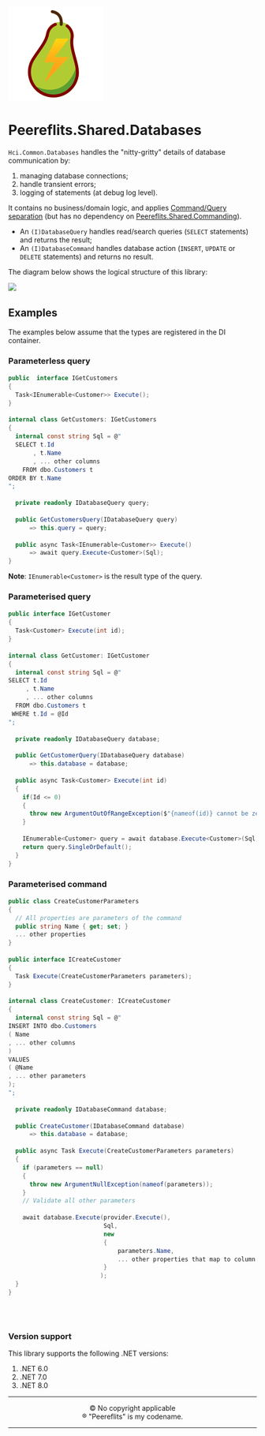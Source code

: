 ![Logo](./img/peereflits-logo.svg) 

# Peereflits.Shared.Databases


`Hci.Common.Databases` handles the "nitty-gritty" details of database communication by:
1. managing database connections;
1. handle transient errors;
3. logging of statements (at debug log level).

It contains no business/domain logic, and applies [Command/Query separation](https://en.wikipedia.org/wiki/Command%E2%80%93query_separation) (but has no dependency on [Peereflits.Shared.Commanding](https://github.com/peereflits/Shared.Commanding)).
* An `(I)DatabaseQuery` handles read/search queries (`SELECT` statements) and returns the result;
* An `(I)DatabaseCommand` handles database action (`INSERT`, `UPDATE` or `DELETE` statements) and returns no result.

The diagram below shows the logical structure of this library:

<!-- Click on the diagram to view/edit it in https://mermaid.live/ -->
[![](https://mermaid.ink/img/pako:eNqdVMtuwjAQ_BXLp6ICHxAhLsAhh0q00Jsvm3hD3SZ2ZTu0iJJv78aASEpS0V7y2IxnxjOR9zw1EnnE0xycmyvYWCiEDm9sZrTG1CujY52ZvdCM3Ttvld6wFdot2uZkDh4ScNicPbs2ZkmsH8ZKoQ9njXhmETzOk4tYEJpMlPZoM0hxOg0ci09MS493cdsWU3QZsLjJ0OBvjoOUsfu_0rGm36U1WyXx8nUV9vYv08dYGuw_WU9iN1m-Ijs3MjNFAVq2OU6NOE_hF6j9gEVsDe7tV9CQmeSVhBnYTVkP3OC86kr1sUS7u02zihea6CwkOVbrJ3Rl7qvqf076uMhfx682-RqNOv4QwvbUXC_oK0noDqrxeNrHJXS7R7LSbqwfEMIlvTa-1rre4wUWVnWD-JBTaAUoSWdBaE1w_0JRCx7Ro8QMKEjBKUiCQunNaqdTHnlb4pCX77LmO54ePMogdzRFqSiAh9P5Ut8O3w7ipL8?type=png)](https://mermaid.live/edit#pako:eNqdVMtuwjAQ_BXLp6ICHxAhLsAhh0q00Jsvm3hD3SZ2ZTu0iJJv78aASEpS0V7y2IxnxjOR9zw1EnnE0xycmyvYWCiEDm9sZrTG1CujY52ZvdCM3Ttvld6wFdot2uZkDh4ScNicPbs2ZkmsH8ZKoQ9njXhmETzOk4tYEJpMlPZoM0hxOg0ci09MS493cdsWU3QZsLjJ0OBvjoOUsfu_0rGm36U1WyXx8nUV9vYv08dYGuw_WU9iN1m-Ijs3MjNFAVq2OU6NOE_hF6j9gEVsDe7tV9CQmeSVhBnYTVkP3OC86kr1sUS7u02zihea6CwkOVbrJ3Rl7qvqf076uMhfx682-RqNOv4QwvbUXC_oK0noDqrxeNrHJXS7R7LSbqwfEMIlvTa-1rre4wUWVnWD-JBTaAUoSWdBaE1w_0JRCx7Ro8QMKEjBKUiCQunNaqdTHnlb4pCX77LmO54ePMogdzRFqSiAh9P5Ut8O3w7ipL8)

## Examples

The examples below assume that the types are registered in the DI container.


### Parameterless query

``` csharp
public  interface IGetCustomers 
{ 
  Task<IEnumerable<Customer>> Execute(); 
}

internal class GetCustomers: IGetCustomers
{
  internal const string Sql = @"
  SELECT t.Id
       , t.Name
       , ... other columns
    FROM dbo.Customers t
ORDER BY t.Name
";
  
  private readonly IDatabaseQuery query;
  
  public GetCustomersQuery(IDatabaseQuery query)
      => this.query = query;
 
  public async Task<IEnumerable<Customer>> Execute() 
      => await query.Execute<Customer>(Sql);
}
```

**Note**: `IEnumerable<Customer>` is the result type of the query.

### Parameterised query

``` csharp
public interface IGetCustomer 
{
  Task<Customer> Execute(int id);
}

internal class GetCustomer: IGetCustomer
{
  internal const string Sql = @"
SELECT t.Id
     , t.Name
     , ... other columns
  FROM dbo.Customers t
 WHERE t.Id = @Id
";

  private readonly IDatabaseQuery database;

  public GetCustomerQuery(IDatabaseQuery database)
      => this.database = database;

  public async Task<Customer> Execute(int id)
  {
    if(Id <= 0) 
    { 
      throw new ArgumentOutOfRangeException($"{nameof(id)} cannot be zero or less.", nameof(id));
    }

    IEnumerable<Customer> query = await database.Execute<Customer>(Sql, new { Id = id });
    return query.SingleOrDefault();
  }
}
```

### Parameterised command

``` csharp
public class CreateCustomerParameters
{
  // All properties are parameters of the command
  public string Name { get; set; }
  ... other properties
}

public interface ICreateCustomer
{
  Task Execute(CreateCustomerParameters parameters);
}

internal class CreateCustomer: ICreateCustomer
{
  internal const string Sql = @"
INSERT INTO dbo.Customers
( Name
, ... other columns
)
VALUES
( @Name
, ... other parameters
);
";

  private readonly IDatabaseCommand database;

  public CreateCustomer(IDatabaseCommand database)
      => this.database = database;

  public async Task Execute(CreateCustomerParameters parameters)
  {
    if (parameters == null) 
    { 
      throw new ArgumentNullException(nameof(parameters)); 
    }
    // Validate all other parameters

    await database.Execute(provider.Execute(),
                           Sql,
                           new
                           {
                               parameters.Name,
                               ... other properties that map to column names
                           }
                          );
  }
}
```

<br/><br/>

### Version support

This library supports the following .NET versions:
1. .NET 6.0
1. .NET 7.0
1. .NET 8.0

---

<p align="center">
&copy; No copyright applicable<br />
&#174; "Peereflits" is my codename.
</p>

---
